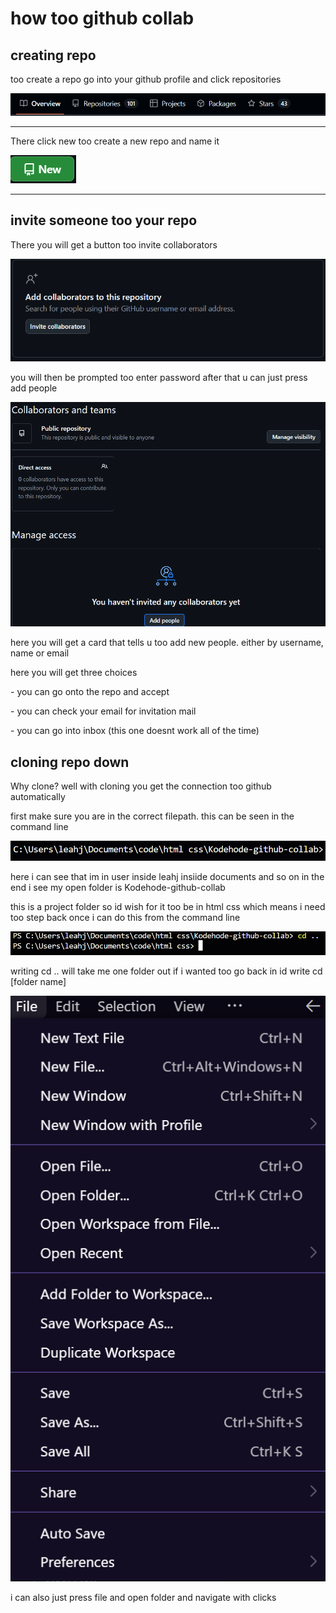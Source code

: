 # how too github collab

## creating repo
<p>too create a repo go into your github profile and click repositories</p>
<img src="./images/readme/header.png">
<hr>

<p>There click new too create a new repo and name it</p>
<img src="./images/readme/newbtn.png">
<hr>

## invite someone too your repo

<p>There you will get a button too invite collaborators</p>
<img src="./images/readme/cardColl.png">
<p>you will then be prompted too enter password after that u can just press add people</p>
<img src="./images/readme/collabscreen.png">
<p>here you will get a card that tells u too add new people. either by username, name or email</p>

<p>here you will get three choices</p>
<p>- you can go onto the repo and accept</p>
<p>- you can check your email for invitation mail</p>
<p>- you can go into inbox (this one doesnt work all of the time)</p>


## cloning repo down

<p>Why clone? well with cloning you get the connection too github automatically</p>
<p>first make sure you are in the correct filepath. this can be seen in the command line</p>
<img src="./images/readme/comandline.png">
<p>here i can see that im in user inside leahj insiide documents and so on in the end i see my open folder is Kodehode-github-collab</p>
<p>this is a project folder so id wish for it too be in html css which means i need too step back once i can do this from the command line</p>
<img src="./images/readme/cd.png">
<p>writing cd .. will take me one folder out if i wanted too go back in id write cd [folder name]</p>
<img src="./images/readme/file.png">
<p>i can also just press file and open folder and navigate with clicks</p>